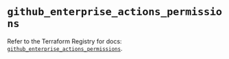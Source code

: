 # `github_enterprise_actions_permissions`

Refer to the Terraform Registry for docs: [`github_enterprise_actions_permissions`](https://registry.terraform.io/providers/integrations/github/6.3.0/docs/resources/enterprise_actions_permissions).
